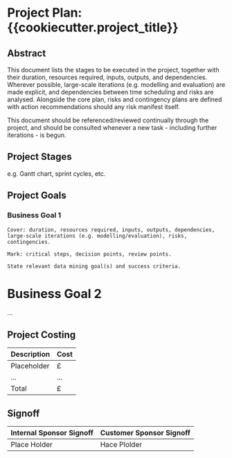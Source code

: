 # Project Plan: {{cookiecutter.project_title}}

## Abstract

This document lists the stages to be executed in the project, together with their duration, resources required, inputs, outputs, and dependencies. Wherever possible, large-scale iterations (e.g. modelling and evaluation) are made explicit, and dependencies between time scheduling and risks are analysed. Alongside the core plan, risks and contingency plans are defined with action recommendations should any risk manifest itself.

This document should be referenced/reviewed continually through the project, and should be consulted whenever a new task - including further iterations - is begun.

## Project Stages

e.g. Gantt chart, sprint cycles, etc.

## Project Goals

### Business Goal 1

`Cover: duration, resources required, inputs, outputs, dependencies, large-scale iterations (e.g. modelling/evaluation), risks, contingencies.`

`Mark: critical steps, decision points, review points.`

`State relevant data mining goal(s) and success criteria.`

# Business Goal 2

...

## Project Costing

| Description | Cost |
| --- | --- |
| Placeholder | £ |
| ... | ... |
| Total | £ |

## Signoff

| Internal Sponsor Signoff | Customer Sponsor Signoff |
| --- | --- |
| Place Holder | Hace Plolder |
